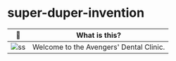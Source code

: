 # super-duper-invention
| :tooth: | What is this? |
| --- | --- |
| ![ss](https://preview.redd.it/sma4gpdisnc01.png?auto=webp&s=fbeafc7da6f23d00a78362a22f192b62ae96832f) | Welcome to the Avengers' Dental Clinic.
